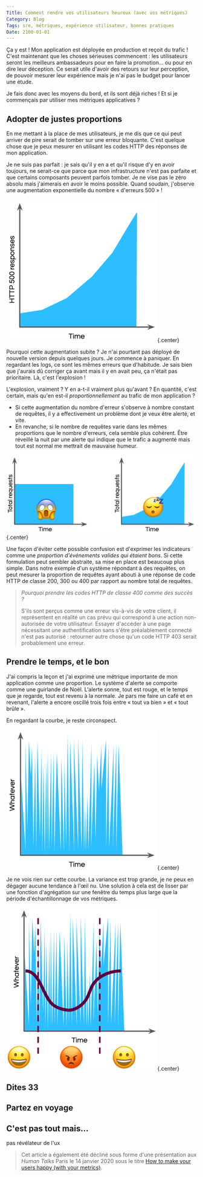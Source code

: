 ```yaml
---
Title: Comment rendre vos utilisateurs heureux (avec vos métriques)
Category: Blog
Tags: sre, métriques, expérience utilisateur, bonnes pratiques
Date: 2100-01-01
---
```


Ça y est ! Mon application est déployée en production et reçoit du trafic ! C'est maintenant
que les choses sérieuses commencent : les utilisateurs seront les meilleurs ambassadeurs pour
en faire la promotion... ou pour en dire leur déception. Ce serait utile d'avoir des retours
sur leur perception, de pouvoir mesurer leur expérience mais je n'ai pas le budget pour lancer
une étude.

Je fais donc avec les moyens du bord, et ils sont déjà riches ! Et si je commençais par utiliser
mes métriques applicatives ?

## Adopter de justes proportions

En me mettant à la place de mes utilisateurs, je me dis que ce qui peut arriver de pire serait
de tomber sur une erreur bloquante. C'est quelque chose que je peux mesurer en utilisant  les
codes HTTP des réponses de mon application.

Je ne suis pas parfait : je sais qu'il y en a et qu'il risque d'y en avoir toujours, ne serait-ce
que parce que mon infrastructure n'est pas parfaite et que certains composants peuvent parfois
tomber. Je ne vise pas le zéro absolu mais j'aimerais en avoir le moins possible. Quand soudain,
j'observe une augmentation exponentielle du nombre « d'erreurs 500 » !

![Augmentation exponentielle du nombre de réponses HTTP avec un statut 500](/images/utilisateurs_heureux_metriques/500_exp_increase.png){.center}

Pourquoi cette augmentation subite ? Je n'ai pourtant pas déployé de nouvelle version depuis
quelques jours. Je commence à paniquer. En regardant les logs, ce sont les mêmes erreurs que
d'habitude. Je sais bien que j'aurais dû corriger ça avant mais il y en avait peu, ça n'était
pas prioritaire. Là, c'est l'explosion !

L'explosion, vraiment ? Y en a-t-il vraiment plus qu'avant ? En quantité, c'est certain, mais
qu'en est-il _proportionnellement_ au trafic de mon application ?

* Si cette augmentation du nombre d'erreur s'observe à nombre constant de requêtes, il y a
  effectivement un problème dont je veux être alerté, et vite.
* En revanche, si le nombre de requêtes varie dans les mêmes proportions que le nombre d'erreurs,
  cela semble plus cohérent. Être réveillé la nuit par une alerte qui indique que le trafic a
  augmenté mais tout est normal me mettrait de mauvaise humeur.

![Deux profils du nombre de requêtes associé : nombre constant et croissance exponentielle](/images/utilisateurs_heureux_metriques/500_over_total_request.png){.center}

Une façon d'éviter cette possible confusion est d'exprimer les indicateurs comme une _proportion_
_d'événements valides qui étaient bons_. Si cette formulation peut sembler abstraite, sa mise en
place est beaucoup plus simple. Dans notre exemple d'un système répondant à des requêtes, on
peut mesurer la proportion de requêtes ayant abouti à une réponse de code HTTP de classe 200, 300
ou 400 par rapport au nombre total de requêtes.

> _Pourquoi prendre les codes HTTP de classe 400 comme des succès ?_
>
> S'ils sont perçus comme une erreur vis-à-vis de votre client, il représentent en réalité un
> cas prévu qui correspond à une action non-autorisée de votre utilisateur. Essayer d'accéder à
> une page nécessitant une authentification sans s'être préalablement connecté n'est pas autorisé :
> retourner autre chose qu'un code HTTP 403 serait probablement une erreur.

## Prendre le temps, et le bon

J'ai compris la leçon et j'ai exprimé une métrique importante de mon application comme une
proportion. Le système d'alerte se comporte comme une guirlande de Noël. L'alerte sonne, tout
est rouge, et le temps que je regarde, tout est revenu à la normale. Je pars me faire un café
et en revenant, l'alerte a encore oscillé trois fois entre « tout va bien » et « tout brûle ».

En regardant la courbe, je reste circonspect.

![Courbe d'une métrique quelconque présentant une forte variance sur des périodes de temps très courtes](/images/utilisateurs_heureux_metriques/whatever_short_time_window.png){.center}

Je ne vois rien sur cette courbe. La variance est trop grande, je ne peux en dégager aucune tendance
à l'œil nu. Une solution à cela est de lisser par une fonction d'agrégation sur une fenêtre du temps
plus large que la période d'échantillonnage de vos métriques.



![Courbe d'une métrique quelconque présentant une forte variance sur des périodes de temps très courtes avec en superposition la moyenne glissante sur quelques minutes, beaucoup plus stable](/images/utilisateurs_heureux_metriques/whatever_long_time_window.png){.center}


## Dites 33

## Partez en voyage

## C'est pas tout mais...

pas révélateur de l'ux

> Cet article a également été décliné sous forme d'une présentation aux
> _Human Talks_ Paris le 14 janvier 2020 sous le titre
> [How to make your users happy (with your metrics)](https://www.youtube.com/watch?v=gNMtIdWKfEg).
